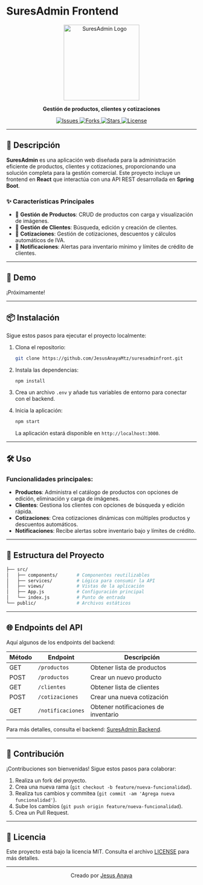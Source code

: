 
# SuresAdmin Frontend

<p align="center">
  <img src="https://user-images.githubusercontent.com/your-image-path/logo.png" alt="SuresAdmin Logo" width="200">
</p>

<p align="center">
  <strong>Gestión de productos, clientes y cotizaciones</strong>
</p>

<p align="center">
  <a href="https://github.com/JesusAnayaMtz/suresadminfront/issues">
    <img src="https://img.shields.io/github/issues/JesusAnayaMtz/suresadminfront" alt="Issues">
  </a>
  <a href="https://github.com/JesusAnayaMtz/suresadminfront/network">
    <img src="https://img.shields.io/github/forks/JesusAnayaMtz/suresadminfront" alt="Forks">
  </a>
  <a href="https://github.com/JesusAnayaMtz/suresadminfront/stargazers">
    <img src="https://img.shields.io/github/stars/JesusAnayaMtz/suresadminfront" alt="Stars">
  </a>
  <a href="https://github.com/JesusAnayaMtz/suresadminfront/blob/master/LICENSE">
    <img src="https://img.shields.io/github/license/JesusAnayaMtz/suresadminfront" alt="License">
  </a>
</p>

---

## 📝 Descripción

**SuresAdmin** es una aplicación web diseñada para la administración eficiente de productos, clientes y cotizaciones, proporcionando una solución completa para la gestión comercial. Este proyecto incluye un frontend en **React** que interactúa con una API REST desarrollada en **Spring Boot**.

### ✨ Características Principales

- 🛒 **Gestión de Productos**: CRUD de productos con carga y visualización de imágenes.
- 👥 **Gestión de Clientes**: Búsqueda, edición y creación de clientes.
- 📄 **Cotizaciones**: Gestión de cotizaciones, descuentos y cálculos automáticos de IVA.
- 🔔 **Notificaciones**: Alertas para inventario mínimo y límites de crédito de clientes.

---

## 🚀 Demo

¡Próximamente!

---

## 📦 Instalación

Sigue estos pasos para ejecutar el proyecto localmente:

1. Clona el repositorio:

   ```bash
   git clone https://github.com/JesusAnayaMtz/suresadminfront.git
   ```

2. Instala las dependencias:

   ```bash
   npm install
   ```

3. Crea un archivo `.env` y añade tus variables de entorno para conectar con el backend.

4. Inicia la aplicación:

   ```bash
   npm start
   ```

   La aplicación estará disponible en `http://localhost:3000`.

---

## 🛠️ Uso

### Funcionalidades principales:

- **Productos**: Administra el catálogo de productos con opciones de edición, eliminación y carga de imágenes.
- **Clientes**: Gestiona los clientes con opciones de búsqueda y edición rápida.
- **Cotizaciones**: Crea cotizaciones dinámicas con múltiples productos y descuentos automáticos.
- **Notificaciones**: Recibe alertas sobre inventario bajo y límites de crédito.

---

## 📂 Estructura del Proyecto

```bash
├── src/
│   ├── components/       # Componentes reutilizables
│   ├── services/         # Lógica para consumir la API
│   ├── views/            # Vistas de la aplicación
│   ├── App.js            # Configuración principal
│   └── index.js          # Punto de entrada
└── public/               # Archivos estáticos
```

---

## 🌐 Endpoints del API

Aquí algunos de los endpoints del backend:

| Método | Endpoint       | Descripción                             |
|--------|----------------|-----------------------------------------|
| GET    | `/productos`   | Obtener lista de productos              |
| POST   | `/productos`   | Crear un nuevo producto                 |
| GET    | `/clientes`    | Obtener lista de clientes               |
| POST   | `/cotizaciones`| Crear una nueva cotización              |
| GET    | `/notificaciones`| Obtener notificaciones de inventario |

Para más detalles, consulta el backend: [SuresAdmin Backend](https://github.com/JesusAnayaMtz/suresadmin.git).

---

## 🤝 Contribución

¡Contribuciones son bienvenidas! Sigue estos pasos para colaborar:

1. Realiza un fork del proyecto.
2. Crea una nueva rama (`git checkout -b feature/nueva-funcionalidad`).
3. Realiza tus cambios y commitea (`git commit -am 'Agrega nueva funcionalidad'`).
4. Sube los cambios (`git push origin feature/nueva-funcionalidad`).
5. Crea un Pull Request.

---

## 📄 Licencia

Este proyecto está bajo la licencia MIT. Consulta el archivo [LICENSE](./LICENSE) para más detalles.

---

<p align="center">
  Creado por  <a href="https://github.com/JesusAnayaMtz">Jesus Anaya</a>
</p>
